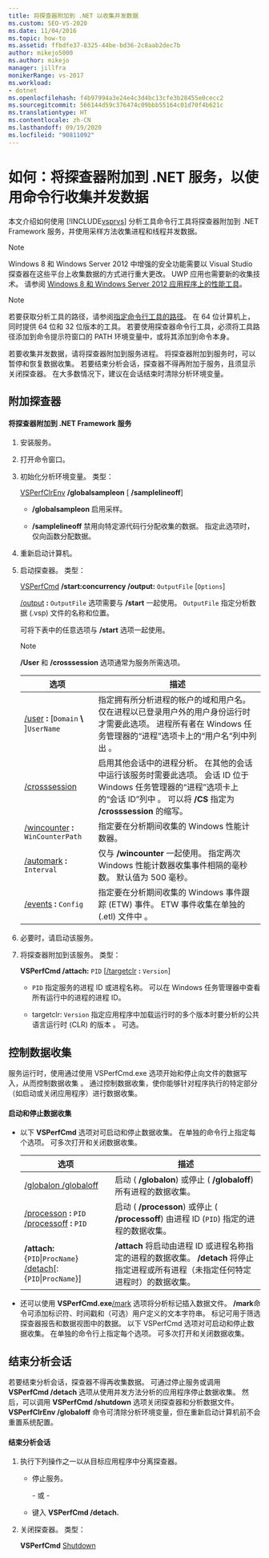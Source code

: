 ```yaml
---
title: 将探查器附加到 .NET 以收集并发数据
ms.custom: SEO-VS-2020
ms.date: 11/04/2016
ms.topic: how-to
ms.assetid: ffbdfe37-8325-44be-bd36-2c8aab2dec7b
author: mikejo5000
ms.author: mikejo
manager: jillfra
monikerRange: vs-2017
ms.workload:
- dotnet
ms.openlocfilehash: f4b97994a3e24e4c3d4bc13cfe3b28455e0cecc2
ms.sourcegitcommit: 566144d59c376474c09bbb55164c01d70f4b621c
ms.translationtype: HT
ms.contentlocale: zh-CN
ms.lasthandoff: 09/19/2020
ms.locfileid: "90811092"
---
```

# <a name="how-to-attach-the-profiler-to-a-net-service-to-collect-concurrency-data-by-using-the-command-line"></a>如何：将探查器附加到 .NET 服务，以使用命令行收集并发数据
本文介绍如何使用 [!INCLUDE[vsprvs](../code-quality/includes/vsprvs_md.md)] 分析工具命令行工具将探查器附加到 .NET Framework 服务，并使用采样方法收集进程和线程并发数据。

> [!NOTE]
> Windows 8 和 Windows Server 2012 中增强的安全功能需要以 Visual Studio 探查器在这些平台上收集数据的方式进行重大更改。 UWP 应用也需要新的收集技术。 请参阅 [Windows 8 和 Windows Server 2012 应用程序上的性能工具](../profiling/performance-tools-on-windows-8-and-windows-server-2012-applications.md)。

> [!NOTE]
> 若要获取分析工具的路径，请参阅[指定命令行工具的路径](../profiling/specifying-the-path-to-profiling-tools-command-line-tools.md)。 在 64 位计算机上，同时提供 64 位和 32 位版本的工具。 若要使用探查器命令行工具，必须将工具路径添加到命令提示符窗口的 PATH 环境变量中，或将其添加到命令本身。

 若要收集并发数据，请将探查器附加到服务进程。 将探查器附加到服务时，可以暂停和恢复数据收集。 若要结束分析会话，探查器不得再附加于服务，且须显示关闭探查器。 在大多数情况下，建议在会话结束时清除分析环境变量。

## <a name="attach-the-profiler"></a>附加探查器

#### <a name="to-attach-the-profiler-to-a-net-framework-service"></a>将探查器附加到 .NET Framework 服务

1. 安装服务。

2. 打开命令窗口。

3. 初始化分析环境变量。 类型：

     [VSPerfClrEnv](../profiling/vsperfclrenv.md) **/globalsampleon** [ **/samplelineoff**]

    - **/globalsampleon** 启用采样。

    - **/samplelineoff** 禁用向特定源代码行分配收集的数据。 指定此选项时，仅向函数分配数据。

4. 重新启动计算机。

5. 启动探查器。 类型：

     [VSPerfCmd](../profiling/vsperfcmd.md) **/start:concurrency  /output:** `OutputFile` [`Options`]

     [/output](../profiling/output.md) **:** `OutputFile` 选项需要与 **/start** 一起使用。 `OutputFile` 指定分析数据 (.vsp) 文件的名称和位置。

     可将下表中的任意选项与 **/start** 选项一起使用。

    > [!NOTE]
    > **/User** 和 **/crosssession** 选项通常为服务所需选项。

    |选项|描述|
    |------------|-----------------|
    |[/user](../profiling/user-vsperfcmd.md) **:** [`Domain` **\\** ]`UserName`|指定拥有所分析进程的帐户的域和用户名。 仅在进程以已登录用户外的用户身份运行时才需要此选项。 进程所有者在 Windows 任务管理器的“进程”选项卡上的“用户名”列中列出   。|
    |[/crosssession](../profiling/crosssession.md)|启用其他会话中的进程分析。 在其他的会话中运行该服务时需要此选项。 会话 ID 位于 Windows 任务管理器的“进程”选项卡上的“会话 ID”列中   。 可以将 **/CS** 指定为 **/crosssession** 的缩写。|
    |[/wincounter](../profiling/wincounter.md) **:** `WinCounterPath`|指定要在分析期间收集的 Windows 性能计数器。|
    |[/automark](../profiling/automark.md) **:** `Interval`|仅与 **/wincounter** 一起使用。 指定两次 Windows 性能计数器收集事件相隔的毫秒数。 默认值为 500 毫秒。|
    |[/events](../profiling/events-vsperfcmd.md) **:** `Config`|指定要在分析期间收集的 Windows 事件跟踪 (ETW) 事件。 ETW 事件收集在单独的 (.etl) 文件中  。|

6. 必要时，请启动该服务。

7. 将探查器附加到该服务。 类型：

     **VSPerfCmd /attach:** `PID` [[/targetclr](../profiling/targetclr.md) **:** `Version`]

    - `PID` 指定服务的进程 ID 或进程名称。 可以在 Windows 任务管理器中查看所有运行中的进程的进程 ID。

    - targetclr: `Version` 指定应用程序中加载运行时的多个版本时要分析的公共语言运行时 (CLR) 的版本  。 可选。

## <a name="control-data-collection"></a>控制数据收集
 服务运行时，使用通过使用 VSPerfCmd.exe 选项开始和停止向文件的数据写入，从而控制数据收集  。 通过控制数据收集，使你能够针对程序执行的特定部分（如启动或关闭应用程序）进行数据收集。

#### <a name="to-start-and-stop-data-collection"></a>启动和停止数据收集

- 以下 **VSPerfCmd** 选项对可启动和停止数据收集。 在单独的命令行上指定每个选项。 可多次打开和关闭数据收集。

    |选项|描述|
    |------------|-----------------|
    |[/globalon /globaloff](../profiling/globalon-and-globaloff.md)|启动 ( **/globalon**) 或停止 ( **/globaloff**) 所有进程的数据收集。|
    |[/processon](../profiling/processon-and-processoff.md) **:** `PID` [/processoff](../profiling/processon-and-processoff.md) **:** `PID`|启动 ( **/processon**) 或停止 ( **/processoff**) 由进程 ID (`PID`) 指定的进程的数据收集。|
    |**/attach:** {`PID`&#124;`ProcName`} [/detach](../profiling/detach.md)[:{`PID`&#124;`ProcName`}]|**/attach** 将启动由进程 ID 或进程名称指定的进程的数据收集。 **/detach** 将停止指定进程或所有进程（未指定任何特定进程时）的数据收集。|

- 还可以使用 **VSPerfCmd.exe**[/mark](../profiling/mark.md) 选项将分析标记插入数据文件。 **/mark**命令可添加标识符、时间戳和（可选）用户定义的文本字符串。 标记可用于筛选探查器报告和数据视图中的数据。 以下 VSPerfCmd 选项对可启动和停止数据收集。 在单独的命令行上指定每个选项。 可多次打开和关闭数据收集。

## <a name="end-the-profiling-session"></a>结束分析会话
 若要结束分析会话，探查器不得再收集数据。 可通过停止服务或调用 **VSPerfCmd /detach** 选项从使用并发方法分析的应用程序停止数据收集。 然后，可以调用 **VSPerfCmd /shutdown** 选项关闭探查器和分析数据文件。 **VSPerfClrEnv /globaloff** 命令可清除分析环境变量，但在重新启动计算机前不会重置系统配置。

#### <a name="to-end-a-profiling-session"></a>结束分析会话

1. 执行下列操作之一以从目标应用程序中分离探查器。

    - 停止服务。

         \- 或 -

    - 键入 **VSPerfCmd /detach.**

2. 关闭探查器。 类型：

     **VSPerfCmd**  [Shutdown](../profiling/shutdown.md)
